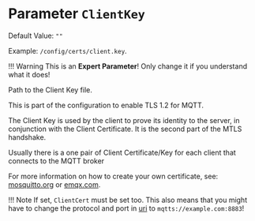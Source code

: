 # Parameter `ClientKey`
Default Value: `""`

Example: `/config/certs/client.key`.

!!! Warning
    This is an **Expert Parameter**! Only change it if you understand what it does!

Path to the Client Key file.

This is part of the configuration to enable TLS 1.2 for MQTT.<br>

The Client Key is used by the client to prove its identity to the server, in conjunction with the Client Certificate.
It is the second part of the MTLS handshake.

Usually there is a one pair of Client Certificate/Key for each client that connects to the MQTT broker

For more information on how to create your own certificate, see: [mosquitto.org](https://mosquitto.org/man/mosquitto-tls-7.html) or [emqx.com](https://www.emqx.com/en/blog/emqx-server-ssl-tls-secure-connection-configuration-guide).

!!! Note
    If set, `ClientCert` must be set too.
    This also means that you might have to change the protocol and port in [uri](https://jomjol.github.io/AI-on-the-edge-device-docs/Parameters/#parameter-uri) to `mqtts://example.com:8883`!
